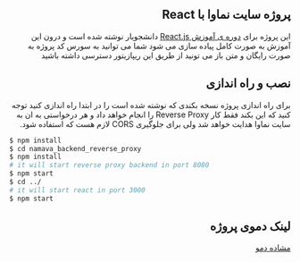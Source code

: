 <div dir="rtl">

## پروژه سایت نماوا با React

این پروژه برای [دوره ی آموزش React.js](https://www.daneshjooyar.com/%d8%af%d9%88%d8%b1%d9%87-%d8%a2%d9%85%d9%88%d8%b2%d8%b4-react-js/) دانشجویار نوشته شده است و درون این آموزش به صورت کامل پیاده سازی می شود شما می توانید به سورس کد پروژه به صورت رایگان و متن باز می تونید از طریق این ریپازیتور دسترسی داشته باشید 
  
## نصب و راه اندازی
برای راه اندازی پروژه نسخه بکندی که نوشته شده است را در ابتدا راه اندازی کنید توجه کنید که این بکند فقط کار Reverse Proxy را انجام خواهد داد و هر درخواستی به ان به سایت نماوا هدایت خواهد شد ولی برای جلوگیری CORS لازم هست که استفاده شود.

</div>

```bash
$ npm install
$ cd namava_backend_reverse_proxy
$ npm install
# it will start reverse proxy backend in port 8080
$ npm start 
$ cd ../
# it will start react in port 3000
$ npm start
```

<div dir="rtl">

##  لینک دموی پروژه
[مشاده دمو](https://www.aparat.com/v/balgK)

</div>
